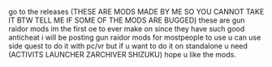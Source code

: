 go to the releases
(THESE ARE MODS MADE BY ME SO YOU CANNOT TAKE IT BTW TELL ME IF SOME OF THE MODS ARE BUGGED)
these are gun raidor mods im the first oe to ever make on since they have such good anticheat i will be posting gun raidor mods for mostpeople to use u can use side quest to do it with pc/vr but if u want to do it on standalone u need (ACTIVITS LAUNCHER ZARCHIVER SHIZUKU) hope u like the mods.
